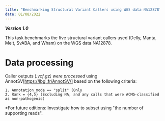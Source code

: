 ```yaml
---
title: "Benchmarking Structural Variant Callers using WGS data NA12878"
date: 01/08/2022
---
```

***Version 1.0***

This task benchmarks the five structural variant callers used (Delly, Manta, Melt, SvABA, and Wham) on the WGS data NA12878.

# Data processing

Caller outputs (*.vcf.gz) were processed* using AnnotSV[https://lbgi.fr/AnnotSV/] based on the following criteria:

	1. Annotation_mode == "split" (Only
	2. Rank = {4,5} (Excluding NA, and any calls that were ACMG-classified as non-pathogenic)

*For future editions: Investigate how to subset using "the number of supporting reads".

